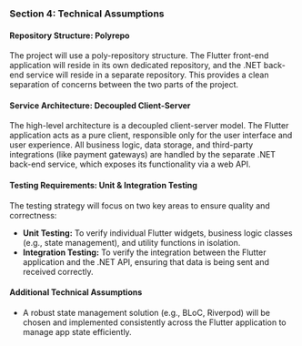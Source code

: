 ### **Section 4: Technical Assumptions**

#### **Repository Structure: Polyrepo**
The project will use a poly-repository structure. The Flutter front-end application will reside in its own dedicated repository, and the .NET back-end service will reside in a separate repository. This provides a clean separation of concerns between the two parts of the project.

#### **Service Architecture: Decoupled Client-Server**
The high-level architecture is a decoupled client-server model. The Flutter application acts as a pure client, responsible only for the user interface and user experience. All business logic, data storage, and third-party integrations (like payment gateways) are handled by the separate .NET back-end service, which exposes its functionality via a web API.

#### **Testing Requirements: Unit & Integration Testing**
The testing strategy will focus on two key areas to ensure quality and correctness:
*   **Unit Testing:** To verify individual Flutter widgets, business logic classes (e.g., state management), and utility functions in isolation.
*   **Integration Testing:** To verify the integration between the Flutter application and the .NET API, ensuring that data is being sent and received correctly.

#### **Additional Technical Assumptions**
*   A robust state management solution (e.g., BLoC, Riverpod) will be chosen and implemented consistently across the Flutter application to manage app state efficiently.
